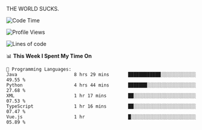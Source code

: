 THE WORLD SUCKS.

<!--START_SECTION:waka-->
![Code Time](http://img.shields.io/badge/Code%20Time-767%20hrs%2055%20mins-blue)

![Profile Views](http://img.shields.io/badge/Profile%20Views-1-blue)

![Lines of code](https://img.shields.io/badge/From%20Hello%20World%20I%27ve%20Written-2.1%20million%20lines%20of%20code-blue)

📊 **This Week I Spent My Time On** 

```text
💬 Programming Languages: 
Java                     8 hrs 29 mins       ████████████░░░░░░░░░░░░░   49.55 % 
Python                   4 hrs 44 mins       ███████░░░░░░░░░░░░░░░░░░   27.68 % 
XML                      1 hr 17 mins        ██░░░░░░░░░░░░░░░░░░░░░░░   07.53 % 
TypeScript               1 hr 16 mins        ██░░░░░░░░░░░░░░░░░░░░░░░   07.47 % 
Vue.js                   1 hr                █░░░░░░░░░░░░░░░░░░░░░░░░   05.89 % 
```


<!--END_SECTION:waka-->

